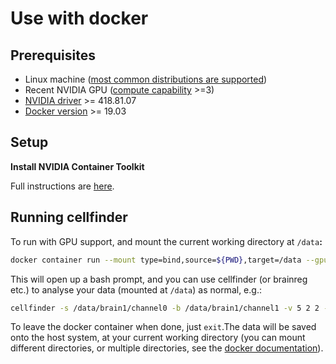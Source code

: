 # Use with docker

## Prerequisites

* Linux machine ([most common distributions are supported](https://docs.nvidia.com/datacenter/cloud-native/container-toolkit/latest/install-guide.html))
* Recent NVIDIA GPU ([compute capability](https://en.wikipedia.org/wiki/CUDA) >=3)
* [NVIDIA driver](https://www.nvidia.co.uk/Download/index.aspx?lang=en-uk) >= 418.81.07
* [Docker version](https://docs.docker.com/engine/install/) >= 19.03

## Setup

**Install NVIDIA Container Toolkit**

Full instructions are [here](https://docs.nvidia.com/datacenter/cloud-native/container-toolkit/latest/install-guide.html).

## Running cellfinder

To run with GPU support, and mount the current working directory at `/data`**:**

```bash
docker container run --mount type=bind,source=${PWD},target=/data --gpus all -it ghcr.io/brainglobe/cellfinder
```

This will open up a bash prompt, and you can use cellfinder (or brainreg etc.) to analyse your data (mounted at `/data`) as normal, e.g.:

```bash
cellfinder -s /data/brain1/channel0 -b /data/brain1/channel1 -v 5 2 2 --orientation psl -o /data/analysis/brain1 --trained-model /data/models/retrained.h5
```

To leave the docker container when done, just `exit`.The data will be saved onto the host system, at your current working directory (you can mount different directories, or multiple directories, see the [docker documentation](https://docs.docker.com/storage/bind-mounts/)).
